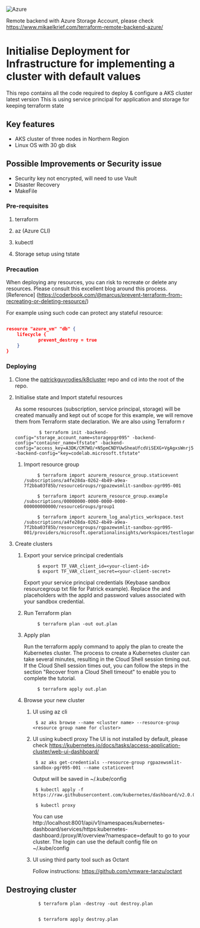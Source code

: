 ![Azure](https://assets.cloud.im/prod/ux1/images/logos/azure/azure-2x.png)

Remote backend with Azure Storage Account, please check https://www.mikaelkrief.com/terraform-remote-backend-azure/
    
# Initialise Deployment for Infrastructure for implementing a cluster with default values

This repo contains all the code required to deploy & configure a AKS cluster latest version
This is using service principal for application and storage for keeping terraform state

## Key features

* AKS cluster of three nodes in Northern Region
* Linux OS with 30 gb disk


## Possible Improvements or Security issue
* Security key not encrypted, will need to use Vault 
* Disaster Recovery
* MakeFile

### Pre-requisites

1. terraform

1. az (Azure CLI)

1. kubectl

1. Storage setup using tstate

### Precaution
When deploying any resources, you can risk to recreate or delete any resources. Please consult this excellent blog around this process. [Reference] (https://coderbook.com/@marcus/prevent-terraform-from-recreating-or-deleting-resource/)

For example using such code can protect any stateful resource:

```json

resource "azure_vm" "db" {
    lifecycle {
            prevent_destroy = true
    }
}

```

### Deploying

1. Clone the [patrickguyrodies/k8cluster](bitbucket.org:patrickguyrodies/k8cluster.git) repo and cd into the root of the repo.

1. Initialise state and Import stateful resources
    
    As some resources (subscription, service principal, storage) will be created manually and kept out of scope for this example, we will remove them from Terraform state declaration. We are also using Terraform r

                $ terraform init -backend-config="storage_account_name=storagepgr095" -backend-config="container_name=tfstate" -backend-config="access_key=A3DK/CM7WO/+N5pmCNDYUwSheaUfcdViSEXG+VgAgxsWnrj5Z3uywEchHRRaPi+9JWzDs7Vxxy6aCEZDv+T1Xw==" -backend-config="key=codelab.microsoft.tfstate"

    1. Import resource group

                $ terraform import azurerm_resource_group.staticevent /subscriptions/a4fe28da-0262-4b49-a9ea-7f2bba03f85b/resourceGroups/rgpazewsmlit-sandbox-pgr095-001

                $ terraform import azurerm_resource_group.example /subscriptions/00000000-0000-0000-0000-000000000000/resourceGroups/group1

                $ terraform import azurerm_log_analytics_workspace.test /subscriptions/a4fe28da-0262-4b49-a9ea-7f2bba03f85b/resourcegroups/rgpazewsmlit-sandbox-pgr095-001/providers/microsoft.operationalinsights/workspaces/testloganalyticsworkspacename

1. Create clusters
    1. Export your service principal credentials


                $ export TF_VAR_client_id=<your-client-id>
                $ export TF_VAR_client_secret=<your-client-secret> 
        
        Export your service principal credentials (Keybase sandbox resourcegroup txt file for Patrick example). Replace the <your-client-id> and <your-client-secret> placeholders with the appId and password values associated with your sandbox credential.

    1. Run Terraform plan

                $ terraform plan -out out.plan

    1. Apply plan

        Run the terraform apply command to apply the plan to create the Kubernetes cluster. The process to create a Kubernetes cluster can take several minutes, resulting in the Cloud Shell session timing out. If the Cloud Shell session times out, you can follow the steps in the section "Recover from a Cloud Shell timeout" to enable you to complete the tutorial.

                $ terraform apply out.plan

    1. Browse your new cluster

        1. UI using az cli

                $ az aks browse --name <cluster name> --resource-group <resource group name for cluster>

        1. UI using kubectl proxy
            The UI is not installed by default, please check https://kubernetes.io/docs/tasks/access-application-cluster/web-ui-dashboard/

                $ az aks get-credentials --resource-group rgpazewsmlit-sandbox-pgr095-001 --name cstaticevent
                
            Output will be saved in ~/.kube/config

                $ kubectl apply -f https://raw.githubusercontent.com/kubernetes/dashboard/v2.0.0/aio/deploy/recommended.yaml

                $ kubectl proxy

            You can use http://localhost:8001/api/v1/namespaces/kubernetes-dashboard/services/https:kubernetes-dashboard:/proxy/#/overview?namespace=default to go to your cluster. The login can use the default config file on ~/.kube/config

        1. UI using third party tool such as Octant

            Follow instructions: https://github.com/vmware-tanzu/octant

## Destroying cluster

                $ terraform plan -destroy -out destroy.plan


                $ terraform apply destroy.plan

